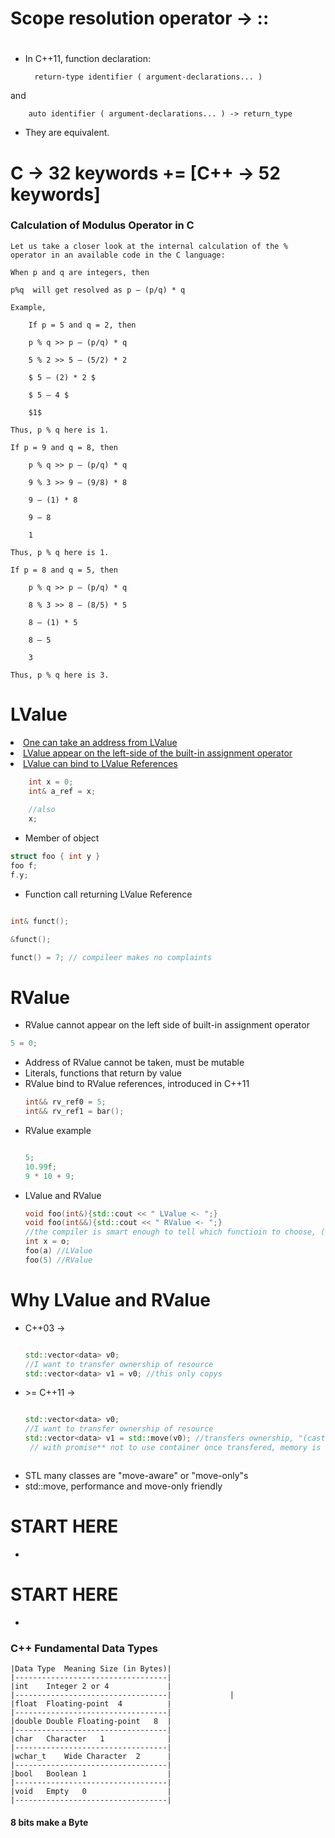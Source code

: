# Scope resolution operator -> ::

#
##
###

- In C++11, function declaration:
        
        return-type identifier ( argument-declarations... )

and

        auto identifier ( argument-declarations... ) -> return_type

- They are equivalent.

#
##
###

# C -> 32 keywords += [C++ -> 52 keywords]

### Calculation of Modulus Operator in C
    Let us take a closer look at the internal calculation of the % operator in an available code in the C language:

    When p and q are integers, then

    p%q  will get resolved as p – (p/q) * q 

    Example,

        If p = 5 and q = 2, then 

        p % q >> p – (p/q) * q 

        5 % 2 >> 5 – (5/2) * 2 

        $ 5 – (2) * 2 $

        $ 5 – 4 $

        $1$

    Thus, p % q here is 1.

    If p = 9 and q = 8, then

        p % q >> p – (p/q) * q

        9 % 3 >> 9 – (9/8) * 8

        9 – (1) * 8

        9 – 8

        1

    Thus, p % q here is 1.

    If p = 8 and q = 5, then

        p % q >> p – (p/q) * q

        8 % 3 >> 8 – (8/5) * 5

        8 – (1) * 5

        8 – 5

        3

    Thus, p % q here is 3.

#
##
###


<h1>LValue</h1>

<p><u><li>One can take an address from LValue</li>
<li>LValue appear on the left-side of the built-in assignment operator</li>
<li>LValue can bind to LValue References</li></u></p>

```cpp
    int x = 0;
    int& a_ref = x;
    
    //also
    x;

```
<ul>
<li>Member of object</li>
</ul>

```cpp
struct foo { int y }
foo f;
f.y;
```
<ul>
<li>Function call returning LValue Reference</li>
</ul>

```cpp

int& funct();

&funct();

funct() = 7; // compileer makes no complaints 

```


<h1>RValue</h1>
<ul>
<li>RValue cannot appear on the left side of built-in assignment operator</li>
</ul>

```cpp 
5 = 0;
```
<ul>
<li>Address of RValue cannot be taken, must be mutable</li>
<li>Literals, functions that return by value</li>
<li>RValue bind to RValue references, introduced in C++11 </li>

```cpp
int&& rv_ref0 = 5;
int&& rv_ref1 = bar();

```
<li>RValue example</li>

```cpp

5;
10.99f;
9 * 10 + 9;

```

<li>LValue and RValue</li>

```cpp
void foo(int&){std::cout << " LValue <- ";}
void foo(int&&){std::cout << " RValue <- ";}
//the compiler is smart enough to tell which functioin to choose, (C++11 >)
int x = o;
foo(a) //LValue
foo(5) //RValue

```


</ul>

<h1>Why LValue and RValue</h1>
<ul>
<li>C++03 -></li>

```cpp

std::vector<data> v0;
//I want to transfer ownership of resource
std::vector<data> v1 = v0; //this only copys

```

<li> >= C++11 -> </li>

```cpp

std::vector<data> v0;
//I want to transfer ownership of resource
std::vector<data> v1 = std::move(v0); //transfers ownership, "(cast)"
 // with promise** not to use container once transfered, memory is valid, but useless**



```
<li>STL many classes are "move-aware" or "move-only"s </li>
<li>std::move, performance and move-only friendly</li>

</ul>


<h1>START HERE</h1>
<ul><li></li></ul>




<!-- section template -->
<h1>START HERE</h1>   
<ul><li></li></ul>

###     C++ Fundamental Data Types

    |Data Type	Meaning	Size (in Bytes)|
    |----------------------------------|
    |int	Integer	2 or 4             |
    |----------------------------------|             |
    |float	Floating-point	4          |
    |----------------------------------|
    |double	Double Floating-point	8  |
    |----------------------------------|
    |char	Character	1              |
    |----------------------------------|
    |wchar_t	Wide Character	2      |
    |----------------------------------|
    |bool	Boolean	1                  |
    |----------------------------------|
    |void	Empty	0                  |
    |----------------------------------|

####    8 bits make a Byte